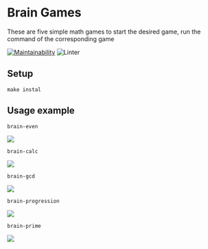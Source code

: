 # Brain Games #

These are five simple math games
to start the desired game, 
run the command of the corresponding game

[![Maintainability](https://api.codeclimate.com/v1/badges/a99a88d28ad37a79dbf6/maintainability)](https://codeclimate.com/github/codeclimate/codeclimate/maintainability) ![Linter](https://github.com/M9lTHblu/frontend-project-lvl1/workflows/Linter/badge.svg)

## Setup 

    make instal



## Usage example


    brain-even

<a href="https://asciinema.org/a/OzU3uA66kfWnCvkuyD1iCBBJT" target="_blank"><img src="https://asciinema.org/a/OzU3uA66kfWnCvkuyD1iCBBJT.svg" /></a>


    brain-calc

<a href="https://asciinema.org/a/XtkHdf9k7Lh7ICOkmvClUk3PZ" target="_blank"><img src="https://asciinema.org/a/XtkHdf9k7Lh7ICOkmvClUk3PZ.svg" /></a>



    brain-gcd

<a href="https://asciinema.org/a/ircP7zOw0SveHjIwPsXigz1jH" target="_blank"><img src="https://asciinema.org/a/ircP7zOw0SveHjIwPsXigz1jH.svg" /></a>



    brain-progression

<a href="https://asciinema.org/a/H1f4HVeD0fFxCWW14iQKTPwBe" target="_blank"><img src="https://asciinema.org/a/H1f4HVeD0fFxCWW14iQKTPwBe.svg" /></a>


    brain-prime

<a href="https://asciinema.org/a/QoYsNSdu0npxNImXXnvvzQS5s" target="_blank"><img src="https://asciinema.org/a/QoYsNSdu0npxNImXXnvvzQS5s.svg" /></a>

